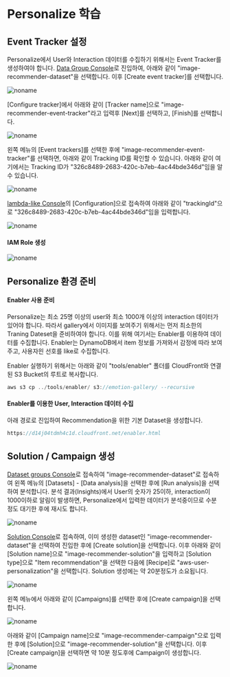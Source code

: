 # Personalize 학습

## Event Tracker 설정 

Personalize에서 User와 Interaction 데이터를 수집하기 위해서는 Event Tracker를 생성하여야 합니다. [Data Group Console](https://ap-northeast-2.console.aws.amazon.com/personalize/home?region=ap-northeast-2#datasetGroups)로 진입하여, 아래와 같이 "image-recommender-dataset"을 선택합니다. 이후 [Create event tracker]를 선택합니다. 

![noname](https://user-images.githubusercontent.com/52392004/235288753-56861bb5-33f8-42d6-8f2b-9db63ea2ebc1.png)

[Configure tracker]에서 아래와 같이 [Tracker name]으로 "image-recommender-event-tracker"라고 입력후 [Next]를 선택하고, [Finish]를 선택합니다.

![noname](https://user-images.githubusercontent.com/52392004/235288895-e64a2799-6070-4d5b-9929-33e31f384a13.png)

왼쪽 메뉴의 [Event trackers]를 선택한 후에 "image-recommender-event-tracker"를 선택하면, 아래와 같이 Tracking ID를 확인할 수 있습니다. 아래와 같이 여기에서는 Tracking ID가 "326c8489-2683-420c-b7eb-4ac44bde346d"임을 알 수 있습니다.

![noname](https://user-images.githubusercontent.com/52392004/235289151-d19d0cc7-7e61-4acc-8faf-fde2083d9b16.png)

[lambda-like Console](https://ap-northeast-2.console.aws.amazon.com/lambda/home?region=ap-northeast-2#/functions/lambda-like?tab=configure)의 [Configuration]으로 접속하여 아래와 같이 "trackingId"으로 "326c8489-2683-420c-b7eb-4ac44bde346d"임을 입력합니다. 

![noname](https://user-images.githubusercontent.com/52392004/235289614-75af2fcd-5c52-491a-a47b-ffe4db8f7158.png)



#### IAM Role 생성

![noname](https://user-images.githubusercontent.com/52392004/235329185-830968fc-a610-4a5d-9f81-135484e866bd.png)




## Personalize 환경 준비

#### Enabler 사용 준비

Personalize는 최소 25명 이상의 user와 최소 1000개 이상의 interaction 데이터가 있어야 합니다. 따라서 gallery에서 이미지를 보여주기 위해서는 먼저 최소한의 Traning Dateset을 준비하여야 합니다. 이를 위해 여기서는 Enabler를 이용하여 데이터를 수집합니다. Enabler는 DynamoDB에서 item 정보를 가져와서 감정에 따라 보여주고, 사용자읜 선호를 like로 수집합니다.

Enabler 실행하기 위해서는 아래와 같이 "tools/enabler" 폴더를 CloudFront와 연결된 S3 Bucket의 루트로 복사합니다.

```java
aws s3 cp ../tools/enabler/ s3://emotion-gallery/ --recursive 
```


#### Enabler를 이용한 User, Interaction 데이터 수집

아래 경로로 진입하여 Recommendation을 위한 기본 Dataset을 생성합니다. 

```java
https://d14j04tdmh4c1d.cloudfront.net/enabler.html
```



## Solution / Campaign 생성

[Dataset groups Console](https://ap-northeast-2.console.aws.amazon.com/personalize/home?region=ap-northeast-2#datasetGroups)로 접속하여 "image-recommender-dataset"로 접속하여 왼쪽 메뉴의 [Datasets] - [Data analysis]을 선택한 후에 [Run analysis]을 선택하여 분석합니다. 분석 결과(Insights)에서 User의 숫자가 25이하, interaction이 1000이하로 알림이 발생하면, Personalize에서 입력한 데이터가 분석중이므로 수분 정도 대기한 후에 재시도 합니다.

![noname](https://user-images.githubusercontent.com/52392004/236587998-9eb43e7d-8a70-405b-a375-0e5cd4443f69.png)

[Solution Console](https://ap-northeast-2.console.aws.amazon.com/personalize/home?region=ap-northeast-2#datasetGroups)로 접속하여, 이미 생성한 dataset인 "image-recommender-dataset"을 선택하여 진입한 후에 [Create solution]을 선택합니다. 이후 아래와 같이 [Solution name]으로 "image-recommender-solution"을 입력하고 [Solution type]으로 "Item recommendation"을 선택한 다음에 [Recipe]로 "aws-user-personalization"을 선택합니다. Solution 생성에는 약 20분정도가 소요됩니다. 

![noname](https://user-images.githubusercontent.com/52392004/236587663-303ddd63-7d15-4c08-854a-6bc83e71114e.png)

왼쪽 메뉴에서 아래와 같이 [Campaigns]를 선택한 후에 [Create campaign]을 선택합니다.

![noname](https://user-images.githubusercontent.com/52392004/236588384-30301d37-b432-4ebc-9914-f43438e06005.png)

아래와 같이 [Campaign name]으로 "image-recommender-campaign"으로 입력한 후에 [Solution]으로 "image-recommender-solution"을 선택합니다. 이후 [Create campaign]을 선택하면 약 10분 정도후에 Campaign이 생성합니다.  

![noname](https://user-images.githubusercontent.com/52392004/236588352-c2f038f8-c456-424d-b2f5-f4d3134d8f7f.png)



